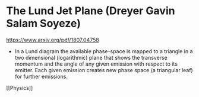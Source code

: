 # The Lund Jet Plane (Dreyer Gavin Salam Soyeze)

https://www.arxiv.org/pdf/1807.04758


- In a Lund diagram the available phase-space is mapped to a triangle in a two dimensional (logarithmic) plane that shows the transverse momentum and the angle of any given emission with respect to its emitter.
  Each given emission creates new phase space (a triangular leaf) for further emissions.

[[Physics]]



